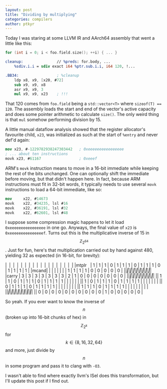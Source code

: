 ```yaml
---
layout: post
title: "Dividing by multiplying"
categories: compilers
author: ptkyr
---
```


Today I was staring at some LLVM IR and AArch64 assembly that went a little like this:
```cpp
for (int i = 0; i < foo.field.size(); ++i) { ... }
```
```llvm
cleanup:               // %preds: for.body, ...
    %sdiv.i.i = sdiv exact i64 %ptr.sub.i.i, i64 120, !...
```
```nasm
.BB34:                 ; %cleanup
    ldp x8, x9, [x20, #72]
    sub x9, x9, x8
    asr x9, x9, 3
    mul x9, x9, x23    ; !!!
```
That 120 comes from `foo.field` being a `std::vector<T>` where `sizeof(T) == 120`. The assembly loads the start and end of the vector's active capacity and does some pointer arithmetic to calculate `size()`. The only weird thing is that `mul` somehow performing division by 15. 

A little manual dataflow analysis showed that the register allocator's favourite child, `x23`, was initialized as such at the start of `%entry` and never def'd again:
```nasm
mov x23, #-1229782938247303442   ; 0xeeeeeeeeeeeeeeee
; ... about ten instructions
movk x23, #61167                 ; 0xeeef
```
ARM's `movk` instruction means to move in a 16-bit immediate while keeping the rest of the bits unchanged. One can optionally shift the immediate before moving, but that didn't happen here. In fact, because ARM instructions must fit in 32-bit words, it typically needs to use several `movk` instructions to load a 64-bit immediate, like so:
```nasm
mov     x22, #14673
movk    x22, #34235, lsl #16
movk    x22, #36191, lsl #32
movk    x22, #62601, lsl #48
```
I suppose some compression magic happens to let it load `0xeeeeeeeeeeeeeeee` in one go. Anyways, the final value of `x23` is `0xeeeeeeeeeeeeeeef`. Turns out this is the multiplicative inverse of 15 in $$\mathbb{Z}_{2^{64}}$$. Just for fun, here's that multiplication carried out by hand against 480, yielding 32 as expected (in 16-bit, for brevity):
<!-- |&nbsp;&nbsp;|&nbsp;&nbsp;|&nbsp;&nbsp;|&nbsp;&nbsp;|&nbsp;&nbsp;|&nbsp;&nbsp;|&nbsp;&nbsp;|&nbsp;&nbsp;|&nbsp;&nbsp;|&nbsp;&nbsp;|&nbsp;&nbsp;|&nbsp;&nbsp;|&nbsp;&nbsp;|&nbsp;&nbsp;|&nbsp;&nbsp;|&nbsp;&nbsp;|&nbsp;&nbsp;|
|mtplr&nbsp;&nbsp;|   |   |   |   |   |   |   | 1 | 1 | 1 | 1 | 0 | 0 | 0 | 0 | 0 |
|mcand | 1 | 1 | 1 | 0 | 1 | 1 | 1 | 0 | 1 | 1 | 1 | 0 | 1 | 1 | 1 | 1 |
||___|___|___|___|___|___|___|___|___|___|___|___|___|___|___|___|
|carry | 3 | 3 | 3 | 3 | 3 | 3 | 3 | 2 | 1 | 0 | 0 | 0 | 0 | 0 | 0 | 0 |
||___|___|___|___|___|___|___|___|___|___|___|___|___|___|___|___|
||   |   |   |   |   |   |   | 1 | 1 | 1 | 1 | 0 | 0 | 0 | 0 | 0 |
||   |   |   |   |   |   | 1 | 1 | 1 | 1 | 0 | 0 | 0 | 0 | 0 |   |
||   |   |   |   |   | 1 | 1 | 1 | 1 | 0 | 0 | 0 | 0 | 0 |   |   |
||   |   |   |   | 1 | 1 | 1 | 1 | 0 | 0 | 0 | 0 | 0 |   |   |   |
||   |   | 1 | 1 | 1 | 1 | 0 | 0 | 0 | 0 | 0 |   |   |   |   |   |
||   | 1 | 1 | 1 | 1 | 0 | 0 | 0 | 0 | 0 |   |   |   |   |   |   |
|| 1 | 1 | 1 | 1 | 0 | 0 | 0 | 0 | 0 |   |   |   |   |   |   |   |
|| 1 | 1 | 0 | 0 | 0 | 0 | 0 |   |   |   |   |   |   |   |   |   |
|| 1 | 0 | 0 | 0 | 0 | 0 |   |   |   |   |   |   |   |   |   |   |
||___|___|___|___|___|___|___|___|___|___|___|___|___|___|___|___|
|| 0 | 0 | 0 | 0 | 0 | 0 | 0 | 0 | 0 | 0 | 1 | 0 | 0 | 0 | 0 | 0 | -->

|&nbsp;&nbsp;|&nbsp;&nbsp;|&nbsp;&nbsp;|&nbsp;&nbsp;|&nbsp;&nbsp;|&nbsp;&nbsp;|&nbsp;&nbsp;|&nbsp;&nbsp;|&nbsp;&nbsp;|&nbsp;&nbsp;|&nbsp;&nbsp;|&nbsp;&nbsp;|&nbsp;&nbsp;|&nbsp;&nbsp;|&nbsp;&nbsp;|&nbsp;&nbsp;|&nbsp;&nbsp;|
|mtplr &nbsp;&nbsp;| 1 | 1 | 1 | 0 | 1 | 1 | 1 | 0 | 1 | 1 | 1 | 0 | 1 | 1 | 1 | 1 |
|mcand|   |   |   |   |   |   |   | 1 | 1 | 1 | 1 | 0 | 0 | 0 | 0 | 0 |
||___|___|___|___|___|___|___|___|___|___|___|___|___|___|___|___|
|carry | 3 | 3 | 3 | 3 | 3 | 3 | 3 | 2 | 1 | 0 | 0 | 0 | 0 | 0 | 0 | 0 |
||___|___|___|___|___|___|___|___|___|___|___|___|___|___|___|___|
|| 1 | 1 | 0 | 1 | 1 | 1 | 0 | 1 | 1 | 1 | 1 |   |   |   |   |   |
|| 1 | 0 | 1 | 1 | 1 | 0 | 1 | 1 | 1 | 1 |   |   |   |   |   |   |
|| 0 | 1 | 1 | 1 | 0 | 1 | 1 | 1 | 1 |   |   |   |   |   |   |   |
|| 1 | 1 | 1 | 0 | 1 | 1 | 1 | 1 |   |   |   |   |   |   |   |   |
||___|___|___|___|___|___|___|___|___|___|___|___|___|___|___|___|
|| 0 | 0 | 0 | 0 | 0 | 0 | 0 | 0 | 0 | 0 | 1 | 0 | 0 | 0 | 0 | 0 |

So yeah. If you ever want to know the inverse of $$n$$ (broken up into 16-bit chunks of hex) in $$\mathbb{Z}_{2^{k}}$$ for $$k \in \{8,16,32,64\}$$ and more, just divide by $$n$$ in some program and pass it to clang with `-O3`.

I wasn't able to find where exactly llvm's ISel does this transformation, but I'll update this post if I find out.

[rust_table]: https://play.rust-lang.org/?version=stable&mode=debug&edition=2018&gist=50869acce3245dcfaaa7eb62e5a590ea
